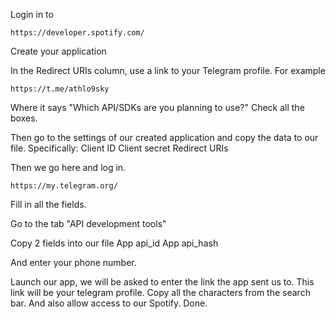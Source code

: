 Login in to
```
https://developer.spotify.com/
```
Create your application

In the Redirect URIs column, use a link to your Telegram profile.
For example
```
https://t.me/athlo9sky
```

Where it says "Which API/SDKs are you planning to use?"
Check all the boxes.

Then go to the settings of our created application and copy the data to our file. Specifically:
Client ID
Client secret
Redirect URIs

Then we go here and log in.
```
https://my.telegram.org/
```
Fill in all the fields.

Go to the tab "API development tools"

Copy 2 fields into our file
App api_id
App api_hash

And enter your phone number.

Launch our app, we will be asked to enter the link the app sent us to. This link will be your telegram profile. Copy all the characters from the search bar. 
And also allow access to our Spotify.
Done.
